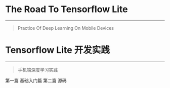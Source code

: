 # The Road To Tensorflow Lite
---
> Practice Of Deep Learning On Mobile Devices

# Tensorflow Lite 开发实践
---
> 手机端深度学习实践

第一篇 基础入门篇
第二篇 源码